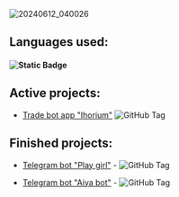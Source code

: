 ![20240612_040026](https://github.com/lZemphix/lZemphix/assets/160344440/06d0e2db-dc22-4e68-83a2-3c9672afbf58)

## Languages used:
#### ![Static Badge](https://img.shields.io/badge/Python-3.10.6-blue)



## Active projects:
- [Trade bot app "Ihorium"](https://github.com/lZemphix/ihorium-trade-bot)
![GitHub Tag](https://img.shields.io/github/v/tag/lZemphix/ihorium-trade-bot?sort=date&label=pre-release&color=%20%23FDA50F)

## Finished projects:
- [Telegram bot "Play girl"](https://github.com/lZemphix/Play_girl_bot) -
![GitHub Tag](https://img.shields.io/github/v/tag/lZemphix/Play_girl_bot?label=Release&color=%20%23FDA50F)

- [Telegram bot "Aiya bot"](https://github.com/lZemphix/aiya_bot) -
![GitHub Tag](https://img.shields.io/github/v/tag/lZemphix/aiya_bot?label=Release&color=%20%23FDA50F)
